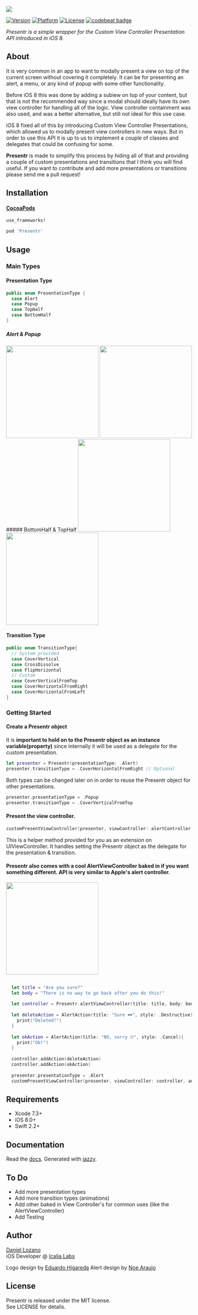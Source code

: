 <img src="http://danielozano.com/PresentrScreenshots/PresentrLogo.png">

[![Version](https://img.shields.io/cocoapods/v/Presentr.svg?style=flat)](http://cocoapods.org/pods/Presentr)
[![Platform](https://img.shields.io/cocoapods/p/Presentr.svg?style=flat)](http://cocoapods.org/pods/Presentr)
[![License](https://img.shields.io/cocoapods/l/Presentr.svg?style=flat)](http://cocoapods.org/pods/Presentr)
[![codebeat badge](https://codebeat.co/badges/f89d5cdf-b0c3-441d-b4e1-d56dcea48544)](https://codebeat.co/projects/github-com-icalialabs-presentr)

*Presentr is a simple wrapper for the Custom View Controller Presentation API introduced in iOS 8.*

## About

It is very common in an app to want to modally present a view on top of the current screen without covering it completely. It can be for presenting an alert, a menu, or any kind of popup with some other functionality.

Before iOS 8 this was done by adding a subiew on top of your content, but that is not the recommended way since a modal should ideally have its own view controller for handling all of the logic. View controller containment was also used, and was a better alternative, but still not ideal for this use case.

iOS 8 fixed all of this by introducing Custom View Controller Presentations, which allowed us to modally present view controllers in new ways. But in order to use this API it is up to us to implement a couple of classes and delegates that could be confusing for some.

**Presentr** is made to simplify this process by hiding all of that and providing a couple of custom presentations and transitions that I think you will find useful. If you want to contribute and add more presentations or transitions please send me a pull request!

## Installation

#### [CocoaPods](http://cocoapods.org)

```ruby
use_frameworks!

pod 'Presentr'
```

## Usage

### Main Types

#### Presentation Type

```swift
public enum PresentationType {
  case Alert
  case Popup
  case TopHalf
  case BottomHalf
}
```
##### Alert & Popup
<img src="http://danielozano.com/PresentrScreenshots/Alert1.png" width="250">
<img src="http://danielozano.com/PresentrScreenshots/Popup1.png" width="250">
##### BottomHalf & TopHalf
<img src="http://danielozano.com/PresentrScreenshots/BottomHalf1.png" width="250">
<img src="http://danielozano.com/PresentrScreenshots/TopHalf2.png" width="250">

#### Transition Type

```swift
public enum TransitionType{
  // System provided
  case CoverVertical
  case CrossDissolve
  case FlipHorizontal
  // Custom
  case CoverVerticalFromTop
  case CoverHorizontalFromRight
  case CoverHorizontalFromLeft
}
```

### Getting Started

#### Create a Presentr object

It is **important to hold on to the Presentr object as an instance variable(property)** since internally it will be used as a delegate for the custom presentation.
```swift
let presenter = Presentr(presentationType: .Alert)
presenter.transitionType = .CoverHorizontalFromRight // Optional
```

Both types can be changed later on in order to reuse the Presentr object for other presentations.
```swift
presenter.presentationType = .Popup
presenter.transitionType = .CoverVerticalFromTop
```

#### Present the view controller.
```swift
customPresentViewController(presenter, viewController: alertController, animated: true, completion: nil)
```
This is a helper method provided for you as an extension on UIViewController. It handles setting the Presentr object as the delegate for the presentation & transition. 

#### Presentr also comes with a cool AlertViewController baked in if you want something different. API is very similar to Apple's alert controller.

<img src="http://danielozano.com/PresentrScreenshots/Alert2.png" width="250">

```swift

  let title = "Are you sure?"
  let body = "There is no way to go back after you do this!"
  
  let controller = Presentr.alertViewController(title: title, body: body)
  
  let deleteAction = AlertAction(title: "Sure 🕶", style: .Destructive) {
    print("Deleted!")
  }
  
  let okAction = AlertAction(title: "NO, sorry 🙄", style: .Cancel){
    print("Ok!")
  }
  
  controller.addAction(deleteAction)
  controller.addAction(okAction)
  
  presenter.presentationType = .Alert
  customPresentViewController(presenter, viewController: controller, animated: true, completion: nil)

```

## Requirements
* Xcode 7.3+
* iOS 8.0+
* Swift 2.2+

## Documentation

Read the [docs](http://danielozano.com/PresentrDocs/). Generated with [jazzy](https://github.com/realm/jazzy).

## To Do
- Add more presentation types
- Add more transition types (animations)
- Add other baked in View Controller's for common uses (like the AlertViewController)
- Add Testing

## Author
[Daniel Lozano](http://danielozano.com) <br>
iOS Developer @ [Icalia Labs](http://www.icalialabs.com)

Logo design by [Eduardo Higareda](http://eldelentes.mx)
Alert design by [Noe Araujo](http://www.noearaujo.com)

## License
Presentr is released under the MIT license.  
See LICENSE for details.
